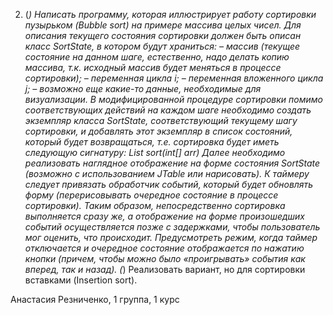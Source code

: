 2. (*) Написать программу, которая иллюстрирует работу сортировки пузырьком (Bubble sort) на примере массива целых чисел. Для описания текущего состояния сортировки должен быть описан класс SortState, в котором будут храниться:
– массив (текущее состояние на данном шаге, естественно, надо делать копию массива, т.к. исходный массив будет меняться в процессе сортировки);
– переменная цикла i;
– переменная вложенного цикла j;
– возможно еще какие-то данные, необходимые для визуализации.
В модифицированной процедуре сортировки помимо соответствующих действий на каждом шаге необходимо создать экземпляр класса SortState, соответствующий текущему шагу сортировки, и добавлять этот экземпляр в список состояний, который будет возвращаться, т.е. сортировка будет иметь следующую сигнатуру:
List<SortState> sort(int[] arr)
Далее необходимо реализовать наглядное отображение на форме состояния SortState (возможно с использованием JTable или нарисовать). К таймеру следует привязать обработчик событий, который будет обновлять форму (перерисовывать очередное состояние в процессе сортировки).
Таким образом, непосредственно сортировка выполняется сразу же, а отображение на форме произошедших событий осуществляется позже с задержками, чтобы пользователь мог оценить, что происходит.
Предусмотреть режим, когда таймер отключается и очередное состояние отображается по нажатию кнопки (причем, чтобы можно было «проигрывать» события как вперед, так и назад).
(*) Реализовать вариант, но для сортировки вставками (Insertion sort).


Анастасия Резниченко, 1 группа, 1 курс
